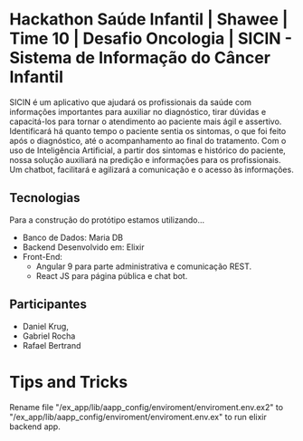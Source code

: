 

# Hackathon Saúde Infantil | Shawee | Time 10 | Desafio Oncologia | SICIN - Sistema de Informação do Câncer Infantil

SICIN é um aplicativo que ajudará os profissionais da saúde com informações importantes para auxiliar no diagnóstico,  tirar dúvidas e capacitá-los  para tornar o atendimento ao paciente mais ágil e assertivo. Identificará há quanto tempo o paciente sentia os sintomas, o que foi feito após o diagnóstico, até o acompanhamento ao final do tratamento. Com o uso de Inteligência Artificial, a partir dos sintomas e histórico do paciente, nossa solução auxiliará na predição e informações para os profissionais. Um chatbot, facilitará e agilizará a comunicação e o acesso às informações.

## Tecnologias

Para a construção do protótipo estamos utilizando... 

 - Banco de Dados: Maria DB
 - Backend Desenvolvido em:  Elixir 
 - Front-End: 
   - Angular 9 para parte administrativa e comunicação REST.
   - React JS para página pública e chat bot.

## Participantes

 - Daniel Krug, 
 - Gabriel Rocha 
 - Rafael Bertrand


# Tips and Tricks
Rename file "/ex_app/lib/aapp_config/enviroment/enviroment.env.ex2"
to "/ex_app/lib/aapp_config/enviroment/enviroment.env.ex"
to run elixir backend app.